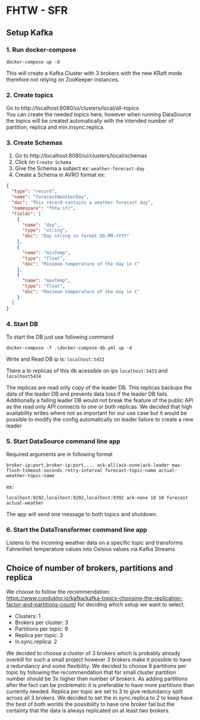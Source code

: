 # FHTW - SFR

## Setup Kafka

### 1. Run docker-compose
```
docker-compose up -d
````

This will create a Kafka Cluster with 3 brokers with the new KRaft mode therefore not relying on ZooKeeper instances.

### 2. Create topics

Go to http://localhost:8080/ui/clusters/local/all-topics  
You can create the needed topics here, however when running DataSource the topics will be created automatically with the intended number of partition, replica and min.insync.replica.

### 3. Create Schemas

1. Go to http://localhost:8080/ui/clusters/local/schemas
2. Click on `Create Schema`
2. Give the Schema a subject ex: `weather-forecast-day`
3. Create a Schema in AVRO format ex:
```JSON
{
  "type": "record",
  "name": "forecastWeatherDay",
  "doc": "This record contains a weather forecast day",
  "namespace": "fhtw.sfr",
  "fields": [
    {
      "name": "day",
      "type": "string",
      "doc": "Day string in format DD.MM.YYYY"
    },
    {
      "name": "minTemp",
      "type": "float",
      "doc": "Minimum temperature of the day in C"
    },
    {
      "name": "maxTemp",
      "type": "float",
      "doc": "Maximum temperature of the day in C"
    }
  ]
}
```

### 4. Start DB

To start the DB just use following command
```
docker-compose -f .\docker-compose-db.yml up -d
```

Write and Read DB ip is: `localhost:5432`

There a to replicas of this db acessible on ips `localhost:5433` and `localhost5434`

The replicas are read only copy of the leader DB. This replicas backups the data of the leader DB and prevents data loss if the leader DB fails. Additionally a failing leader DB would not break the feature of the public API as the read only API connects to one or both replicas. We decided that high availability writes where not as important for our use case but it would be possible to modify the config automatically on leader failure to create a new leader


### 5. Start DataSource command line app

Required arguments are in following format
```
broker-ip:port,broker-ip:port,... ack-all|ack-none|ack-leader max-flush-timeout-seconds retry-interval forecast-topic-name actual-weather-topic-name
```
ex:
```
localhost:9192,localhost:9292,localhost:9392 ack-none 10 10 forecast actual-weather
```

The app will send one message to both topics and shutdown.

### 6. Start the DataTransformer command line app
Listens to the incoming weather data on a specific topic and transforms Fahrenheit temperature values into Celsius values via Kafka Streams

## Choice of number of brokers, partitions and replica

We choose to follow the recommendation: https://www.conduktor.io/kafka/kafka-topics-choosing-the-replication-factor-and-partitions-count/ for deciding which setup we want to select.

 - Clusters: 1
 - Brokers per cluster: 3
 - Partitions per topic: 9
 - Replica per topic: 3
 - in.sync.replica: 2 

We decided to choose a cluster of 3 brokers which is probably already overkill for such a small project however 3 brokers make it possible to have a redundancy and some flexibility.
We decided to choose 9 partitions per topic by following the recommendation that for small cluster partition number should be 3x higher than number of brokers. As adding partitions after the fact can be problematic it is preferable to have more partitions than currently needed.
Replica per topic are set to 3 to give redundancy split across all 3 brokers.
We decided to set the in.sync.replica to 2 to keep have the best of both worlds the possibility to have one broker fail but the certainty that the data is always replicated on at least two brokers.